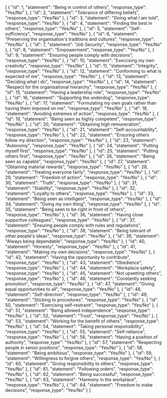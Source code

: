 [
  { "id": 1, "statement": "Being in control of others", "response_type": "Yes/No" },
  { "id": 2, "statement": "Tolerance of differing beliefs", "response_type": "Yes/No" },
  { "id": 3, "statement": "Doing what I am told", "response_type": "Yes/No" },
  { "id": 4, "statement": "Finding the best in others", "response_type": "Yes/No" },
  { "id": 5, "statement": "Self-sufficiency", "response_type": "Yes/No" },
  { "id": 6, "statement": "Preserving the organisation's traditions and cultures", "response_type": "Yes/No" },
  { "id": 7, "statement": "Job Security", "response_type": "Yes/No" },
  { "id": 8, "statement": "Empowerment", "response_type": "Yes/No" },
  { "id": 9, "statement": "Ensuring people comply with decisions", "response_type": "Yes/No" },
  { "id": 10, "statement": "Exercising my own creativity", "response_type": "Yes/No" },
  { "id": 11, "statement": "Integrity", "response_type": "Yes/No" },
  { "id": 12, "statement": "Conforming to what is expected of me", "response_type": "Yes/No" },
  { "id": 13, "statement": "Deciding what I do", "response_type": "Yes/No" },
  { "id": 14, "statement": "Respect for the organisational hierarchy", "response_type": "Yes/No" },
  { "id": 15, "statement": "Having a leadership role", "response_type": "Yes/No" },
  { "id": 16, "statement": "Supporting the underdog", "response_type": "Yes/No" },
  { "id": 17, "statement": "Formulating my own goals rather than having them imposed on me", "response_type": "Yes/No" },
  { "id": 18, "statement": "Avoiding extremes of action", "response_type": "Yes/No" },
  { "id": 19, "statement": "Being seen as highly competent", "response_type": "Yes/No" },
  { "id": 20, "statement": "Obtaining high remuneration", "response_type": "Yes/No" },
  { "id": 21, "statement": "Self-accountability", "response_type": "Yes/No" },
  { "id": 22, "statement": "Ensuring others follow my direction", "response_type": "Yes/No" },
  { "id": 23, "statement": "Autonomy", "response_type": "Yes/No" },
  { "id": 24, "statement": "Putting myself first", "response_type": "Yes/No" },
  { "id": 25, "statement": "Putting others first", "response_type": "Yes/No" },
  { "id": 26, "statement": "Being seen as capable", "response_type": "Yes/No" },
  { "id": 27, "statement": "Obtaining material rewards", "response_type": "Yes/No" },
  { "id": 28, "statement": "Treating everyone fairly", "response_type": "Yes/No" },
  { "id": 29, "statement": "Freedom of action", "response_type": "Yes/No" },
  { "id": 30, "statement": "Truth", "response_type": "Yes/No" },
  { "id": 31, "statement": "Stability", "response_type": "Yes/No" },
  { "id": 32, "statement": "Loyalty to others", "response_type": "Yes/No" },
  { "id": 33, "statement": "Being seen as intelligent", "response_type": "Yes/No" },
  { "id": 34, "statement": "Doing my own thing", "response_type": "Yes/No" },
  { "id": 35, "statement": "Being seen to be right in front of others", "response_type": "Yes/No" },
  { "id": 36, "statement": "Having close supportive colleagues", "response_type": "Yes/No" },
  { "id": 37, "statement": "Ensuring people comply with rules and regulations", "response_type": "Yes/No" },
  { "id": 38, "statement": "Being tolerant of other people's ideas", "response_type": "Yes/No" },
  { "id": 39, "statement": "Always being dependable", "response_type": "Yes/No" },
  { "id": 40, "statement": "Honesty", "response_type": "Yes/No" },
  { "id": 41, "statement": "Making my own decisions", "response_type": "Yes/No" },
  { "id": 42, "statement": "Having the opportunity to contribute", "response_type": "Yes/No" },
  { "id": 43, "statement": "Obedience", "response_type": "Yes/No" },
  { "id": 44, "statement": "Workplace safety", "response_type": "Yes/No" },
  { "id": 45, "statement": "Not upsetting others", "response_type": "Yes/No" },
  { "id": 46, "statement": "Constantly seeking promotion", "response_type": "Yes/No" },
  { "id": 47, "statement": "Giving equal opportunities to all", "response_type": "Yes/No" },
  { "id": 48, "statement": "Self-direction", "response_type": "Yes/No" },
  { "id": 49, "statement": "Sticking to procedures", "response_type": "Yes/No" },
  { "id": 50, "statement": "Exercising self-restraint", "response_type": "Yes/No" },
  { "id": 51, "statement": "Being allowed independence", "response_type": "Yes/No" },
  { "id": 52, "statement": "Trust", "response_type": "Yes/No" },
  { "id": 53, "statement": "Working for the benefit of others", "response_type": "Yes/No" },
  { "id": 54, "statement": "Taking personal responsibility", "response_type": "Yes/No" },
  { "id": 55, "statement": "Self-reliance", "response_type": "Yes/No" },
  { "id": 56, "statement": "Having a position of authority", "response_type": "Yes/No" },
  { "id": 57, "statement": "Respecting people in senior positions", "response_type": "Yes/No" },
  { "id": 58, "statement": "Being ambitious", "response_type": "Yes/No" },
  { "id": 59, "statement": "Willingness to forgive others", "response_type": "Yes/No" },
  { "id": 60, "statement": "Giving responsibility to others", "response_type": "Yes/No" },
  { "id": 61, "statement": "Following orders", "response_type": "Yes/No" },
  { "id": 62, "statement": "Being successful", "response_type": "Yes/No" },
  { "id": 63, "statement": "Harmony in the workplace", "response_type": "Yes/No" },
  { "id": 64, "statement": "Freedom to make decisions", "response_type": "Yes/No" }
]

